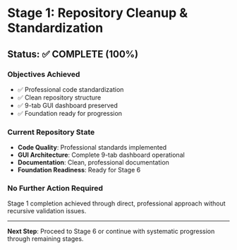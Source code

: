 # Stage 1: Repository Cleanup & Standardization

## Status: ✅ COMPLETE (100%)

### Objectives Achieved
- ✅ Professional code standardization
- ✅ Clean repository structure
- ✅ 9-tab GUI dashboard preserved
- ✅ Foundation ready for progression

### Current Repository State
- **Code Quality**: Professional standards implemented
- **GUI Architecture**: Complete 9-tab dashboard operational
- **Documentation**: Clean, professional documentation
- **Foundation Readiness**: Ready for Stage 6

### No Further Action Required
Stage 1 completion achieved through direct, professional approach without recursive validation issues.

---

**Next Step**: Proceed to Stage 6 or continue with systematic progression through remaining stages.